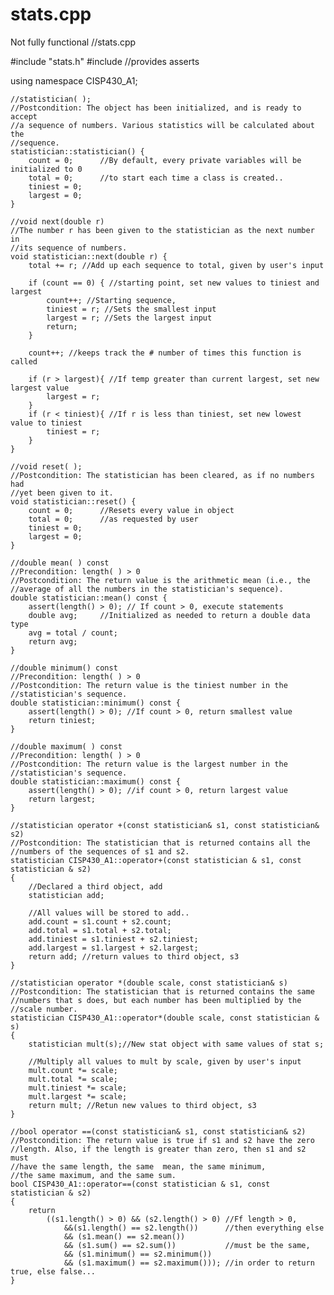 # stats.cpp
Not fully functional
//stats.cpp

#include "stats.h"
#include <cassert> //provides asserts

using namespace CISP430_A1;

	//statistician( );
	//Postcondition: The object has been initialized, and is ready to accept
	//a sequence of numbers. Various statistics will be calculated about the
	//sequence.
	statistician::statistician() { 
		count = 0;		//By default, every private variables will be initialized to 0
		total = 0;		//to start each time a class is created..
		tiniest = 0;
		largest = 0;
	}

	//void next(double r)
	//The number r has been given to the statistician as the next number in
	//its sequence of numbers.
	void statistician::next(double r) {
		total += r; //Add up each sequence to total, given by user's input

		if (count == 0) { //starting point, set new values to tiniest and largest
			count++; //Starting sequence, 
			tiniest = r; //Sets the smallest input
			largest = r; //Sets the largest input
			return;
		}

		count++; //keeps track the # number of times this function is called

		if (r > largest){ //If temp greater than current largest, set new largest value
			largest = r;
		}
		if (r < tiniest){ //If r is less than tiniest, set new lowest value to tiniest
			tiniest = r; 
		}
	}

	//void reset( );
	//Postcondition: The statistician has been cleared, as if no numbers had
	//yet been given to it.
	void statistician::reset() {
		count = 0;		//Resets every value in object
		total = 0;		//as requested by user
		tiniest = 0;
		largest = 0;
	}

	//double mean( ) const
	//Precondition: length( ) > 0
	//Postcondition: The return value is the arithmetic mean (i.e., the
	//average of all the numbers in the statistician's sequence).
	double statistician::mean() const {
		assert(length() > 0); // If count > 0, execute statements
		double avg;		//Initialized as needed to return a double data type
		avg = total / count;
		return avg;
	}

	//double minimum() const
	//Precondition: length( ) > 0
	//Postcondition: The return value is the tiniest number in the
	//statistician's sequence.
	double statistician::minimum() const {
		assert(length() > 0); //If count > 0, return smallest value
		return tiniest;
	}

	//double maximum( ) const
	//Precondition: length( ) > 0
	//Postcondition: The return value is the largest number in the
	//statistician's sequence.
	double statistician::maximum() const {
		assert(length() > 0); //if count > 0, return largest value
		return largest;
	}

	//statistician operator +(const statistician& s1, const statistician& s2)
	//Postcondition: The statistician that is returned contains all the
	//numbers of the sequences of s1 and s2.
	statistician CISP430_A1::operator+(const statistician & s1, const statistician & s2)
	{
		//Declared a third object, add
		statistician add;

		//All values will be stored to add..
		add.count = s1.count + s2.count;
		add.total = s1.total + s2.total;
		add.tiniest = s1.tiniest + s2.tiniest;
		add.largest = s1.largest + s2.largest;
		return add; //return values to third object, s3
	}

	//statistician operator *(double scale, const statistician& s)
	//Postcondition: The statistician that is returned contains the same
	//numbers that s does, but each number has been multiplied by the
	//scale number.
	statistician CISP430_A1::operator*(double scale, const statistician & s)
	{
		statistician mult(s);//New stat object with same values of stat s;

		//Multiply all values to mult by scale, given by user's input
		mult.count *= scale;
		mult.total *= scale;
		mult.tiniest *= scale;
		mult.largest *= scale;
		return mult; //Retun new values to third object, s3
	}

	//bool operator ==(const statistician& s1, const statistician& s2)
	//Postcondition: The return value is true if s1 and s2 have the zero
	//length. Also, if the length is greater than zero, then s1 and s2 must
	//have the same length, the same  mean, the same minimum, 
	//the same maximum, and the same sum.
	bool CISP430_A1::operator==(const statistician & s1, const statistician & s2)
	{
		return
			((s1.length() > 0) && (s2.length() > 0) //Ff length > 0,
				&&(s1.length() == s2.length())		//then everything else
				&& (s1.mean() == s2.mean())			
				&& (s1.sum() == s2.sum())			//must be the same,
				&& (s1.minimum() == s2.minimum())	
				&& (s1.maximum() == s2.maximum())); //in order to return true, else false...
	}
